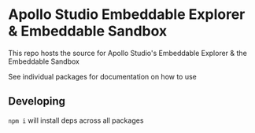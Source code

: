 # Apollo Studio Embeddable Explorer & Embeddable Sandbox

This repo hosts the source for Apollo Studio's Embeddable Explorer & the Embeddable Sandbox

See individual packages for documentation on how to use

## Developing

`npm i` will install deps across all packages